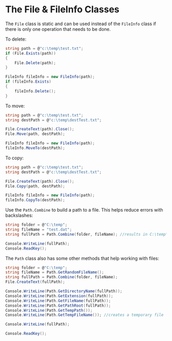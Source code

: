 # The File & FileInfo Classes

The `File` class is static and can be used instead of the `FileInfo` class if there is only one operation that needs to be done.

To delete:

```csharp
string path = @"c:\temp\test.txt";
if (File.Exists(path))
{
    File.Delete(path);
}

FileInfo fileInfo = new FileInfo(path);
if (fileInfo.Exists)
{
    fileInfo.Delete();
}
```

To move:

```csharp
string path = @"c:\temp\test.txt";
string destPath = @"c:\temp\destTest.txt";

File.CreateText(path).Close();
File.Move(path, destPath);

FileInfo fileInfo = new FileInfo(path);
fileInfo.MoveTo(destPath);
```

To copy:

```csharp
string path = @"c:\temp\test.txt";
string destPath = @"c:\temp\destTest.txt";

File.CreateText(path).Close();
File.Copy(path, destPath);

FileInfo fileInfo = new FileInfo(path);
fileInfo.CopyTo(destPath);
```

Use the `Path.Combine` to build a path to a file. This helps reduce errors with backslashes:

```csharp
string folder = @"C:\temp";
string fileName = "test.dat";
string fullPath = Path.Combine(folder, fileName); //results in C:\temp\test.dat

Console.WriteLine(fullPath);
Console.ReadKey();
```

The `Path` class also has some other methods that help working with files:

```csharp
string folder = @"C:\temp";
string fileName = Path.GetRandomFileName();
string fullPath = Path.Combine(folder, fileName);
File.CreateText(fullPath);

Console.WriteLine(Path.GetDirectoryName(fullPath));
Console.WriteLine(Path.GetExtension(fullPath));
Console.WriteLine(Path.GetFileName(fullPath));
Console.WriteLine(Path.GetPathRoot(fullPath));
Console.WriteLine(Path.GetTempPath());
Console.WriteLine(Path.GetTempFileName()); //creates a temporary file

Console.WriteLine(fullPath);

Console.ReadKey();
```
<!--stackedit_data:
eyJoaXN0b3J5IjpbLTEzNjI2NjU0NzldfQ==
-->